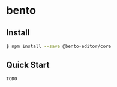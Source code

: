 # bento

## Install
```sh
$ npm install --save @bento-editor/core
```

## Quick Start
```ts
TODO
```
